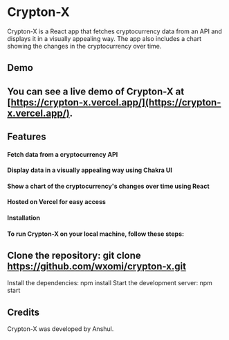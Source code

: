 # Crypton-X

Crypton-X is a React app that fetches cryptocurrency data from an API and displays it in a visually appealing way. The app also includes a chart showing the changes in the cryptocurrency over time.

## Demo
 
## You can see a live demo of Crypton-X at [https://crypton-x.vercel.app/](https://crypton-x.vercel.app/).

## Features
#### Fetch data from a cryptocurrency API
#### Display data in a visually appealing way using Chakra UI
#### Show a chart of the cryptocurrency's changes over time using React
#### Hosted on Vercel for easy access
#### Installation
#### To run Crypton-X on your local machine, follow these steps:

## Clone the repository: git clone https://github.com/wxomi/crypton-x.git
Install the dependencies: npm install
Start the development server: npm start


## Credits
Crypton-X was developed by Anshul.

